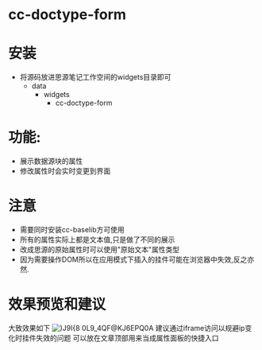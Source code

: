 # cc-doctype-form
# 安装

- 将源码放进思源笔记工作空间的widgets目录即可
  - data
    - widgets
      - cc-doctype-form   

# 功能:

- 展示数据源块的属性
- 修改属性时会实时变更到界面

# 注意

- 需要同时安装cc-baselib方可使用
- 所有的属性实际上都是文本值,只是做了不同的展示
- 改成思源的原始属性时可以使用"原始文本"属性类型
- 因为需要操作DOM所以在应用模式下插入的挂件可能在浏览器中失效,反之亦然.

# 效果预览和建议

大致效果如下
![)J9I{8 0L9_4QF@KJ6EPQ0A](https://user-images.githubusercontent.com/19915077/147845794-5af9833c-7a8b-4d5e-8bba-63e0c09b992f.png)
建议通过iframe访问以规避ip变化时挂件失效的问题
可以放在文章顶部用来当成属性面板的快捷入口

